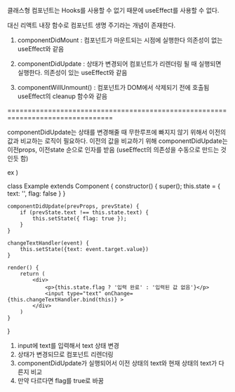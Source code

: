 클래스형 컴포넌트는 Hooks를 사용할 수 없기 때문에 useEffect를 사용할 수 없다.

대신 리액트 내장 함수로 컴포넌트 생명 주기라는 개념이 존재한다.

1. componentDidMount :
    컴포넌트가 마운트되는 시점에 실행한다
    의존성이 없는 useEffect와 같음

2. componentDidUpdate : 
    상태가 변경되어 컴포넌트가 리렌더링 될 때 실행되면 실행한다.
    의존성이 있는 useEffect와 같음
    

3. componentWillUnmount() : 
    컴포넌트가 DOM에서 삭제되기 전에 호출됨
    useEffect의 cleanup 함수와 같음

================================================================================

componentDidUpdate는 상태를 변경해줄 때 무한루프에 빠지지 않기 위해서 이전의 값과 비교하는 로직이 필요하다.
이전의 값을 비교하기 위해 componentDidUpdate는 이전props, 이전state 순으로 인자를 받음
(useEffect의 의존성을 수동으로 만드는 것인듯 함)

ex ) 

class Example extends Component {
    constructor() {
        super();
        this.state = {
            text: '',
            flag: false
        }
    }

    componentDidUpdate(prevProps, prevState) {
        if (prevState.text !== this.state.text) {
            this.setState({ flag: true });
        }
    }

    changeTextHandler(event) {
        this.setState({text: event.target.value})
    }

    render() {
        return (
            <div>
                <p>{this.state.flag ? '입력 완료' : '입력된 값 없음'}</p>
                <input type="text" onChange={this.changeTextHandler.bind(this)} >
            </div>
        )
    }
}

1. input에 text를 입력해서 text 상태 변경
2. 상태가 변경되므로 컴포넌트 리렌더링
3. componentDidUpdate가 실행되어서 이전 상태의 text와 현재 상태의 text가 다른지 비교
4. 만약 다르다면 flag를 true로 바꿈